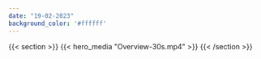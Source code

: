 ```yaml
---
date: "19-02-2023"
background_color: '#ffffff'
---
```


{{< section >}}
    <!-- <a href="about"> -->
        <!-- {{< hero_media "Cascade-sm.mp4" >}} -->
        {{< hero_media "Overview-30s.mp4" >}}
    <!-- </a> -->
{{< /section >}}

<!-- {{< text_column >}}
# A Composer's Journey into AI-Generated Visuals

## Meet **Larkhall**: postclassical composer, prizewinning concert pianist, and creative coder. 

## Now meet his groundbreaking invention, **Otto**. 

## Otto is an AI system that understands music. As Larkhall performs, Otto creates live visuals that respond to his performances in real-time, creating a mesmerizing sensory experience for the audience. 



{{< /text_column >}} -->

<!-- {{< container >}}
    {{< link_button 
            style="margin-inline: auto; display: block;"
            url="about/" 
            text="Learn More" >}}
{{< /container >}} -->
